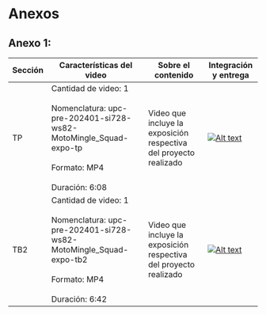 # Anexos
## Anexo 1:

| Sección | Características del video | Sobre el contenido | Integración y entrega |
| ------- | ------------------------- | ------------------ | --------------------- |
| TP | Cantidad de video: 1 <br><br> Nomenclatura: upc-pre-202401-si728-ws82-MotoMingle_Squad-expo-tp <br><br> Formato: MP4 <br><br> Duración: 6:08 | Video que incluye la exposición respectiva del proyecto realizado | [![Alt text](https://img.youtube.com/vi/d03fVWKmiaw/0.jpg)](https://youtu.be/d03fVWKmiaw) |
| TB2 | Cantidad de video: 1 <br><br> Nomenclatura: upc-pre-202401-si728-ws82-MotoMingle_Squad-expo-tb2 <br><br> Formato: MP4 <br><br> Duración: 6:42 | Video que incluye la exposición respectiva del proyecto realizado | [![Alt text](https://img.youtube.com/vi/UZ_WQpUcDFU/0.jpg)](https://youtu.be/UZ_WQpUcDFU) |
